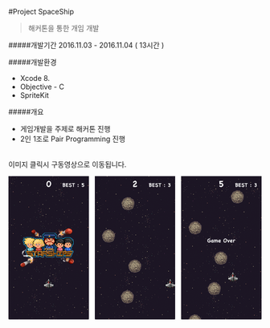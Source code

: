 #Project SpaceShip

> 해커톤을 통한 개임 개발

#####개발기간
2016.11.03 - 2016.11.04 ( 13시간 )

#####개발환경
- Xcode 8.
- Objective - C
- SpriteKit

#####개요
- 게임개발을 주제로 해커톤 진행
- 2인 1조로 Pair Programming 진행 

<br/>
이미지 클릭시 구동영상으로 이동됩니다.
<br/>

[<img src="https://github.com/jakouk/hackerton/blob/master/spaceship.png">](https://youtu.be/sx8Lnlp8P0o)
